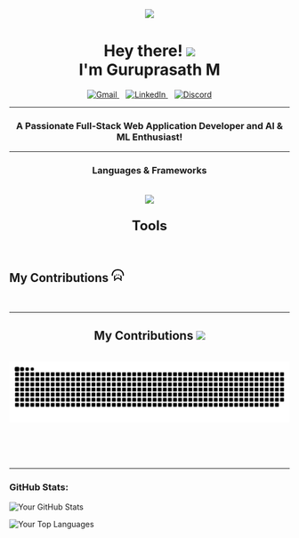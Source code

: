 <div id="header" align="center">
  <img src="https://media.tenor.com/cX92mi1p-NYAAAAM/coding-anime.gif" width="300"/>
</div>
<div align="center">
  <h1>
    Hey there! <img src="https://media.giphy.com/media/hvRJCLFzcasrR4ia7z/giphy.gif" width="30px"/><br>I'm Guruprasath M
  </h1>
  <a href="mailto:guruprasathmaheswaran.07@gmail.com">
  <img src="https://skillicons.dev/icons?i=gmail" alt="Gmail" />
</a>&nbsp;&nbsp;
<a href="https://www.linkedin.com/in/guruprasath-maheswaran-702634305/">
  <img src="https://skillicons.dev/icons?i=linkedin" alt="LinkedIn" />
</a>&nbsp;&nbsp;
<a href="https://discord.com/users/guru7186">
  <img src="https://skillicons.dev/icons?i=discord" alt="Discord" />
</a>

  <hr>
</div>

<h3 align="center">A Passionate Full-Stack Web Application Developer and AI & ML Enthusiast!</h3>
<hr>
<h3 align="center"><strong>Languages & Frameworks</strong></h3>
<br/>
<div align="center">
    <img src="https://skillicons.dev/icons?i=c,python,java,haskell,scala,go,html,css,javascript,bootstrap,react,tailwind,nodejs,express,nextjs,mysql,mongodb,sklearn,pytorch,&perline=8" />
</div>
<h3 align="center"><strong style="font-size: 24px;">Tools</strong></h3>
<br/>
<h2> My Contributions 
  <svg width="24" height="24" viewBox="0 0 24 24" fill="none" xmlns="http://www.w3.org/2000/svg">
    <path d="M2 12C2 6 6 2 12 2C18 2 22 6 22 12" stroke="black" stroke-width="2" stroke-linecap="round" stroke-linejoin="round"/>
    <path d="M6 21C7.07957 19.3773 9.42202 17.9775 11.4215 17.1557C11.913 17.0207 12.4281 17.0207 12.9196 17.1557C14.919 17.9775 17.2614 19.3773 18.341 21" stroke="black" stroke-width="2" stroke-linecap="round" stroke-linejoin="round"/>
    <path d="M6.75211 12.9255C6.30341 13.9617 6.01741 15.0931 6.01741 16.25C6.01741 17.4069 6.30341 18.5383 6.75211 19.5745" stroke="black" stroke-width="2" stroke-linecap="round" stroke-linejoin="round"/>
    <path d="M17.25 12.9255C17.6987 13.9617 17.9847 15.0931 17.9847 16.25C17.9847 17.4069 17.6987 18.5383 17.25 19.5745" stroke="black" stroke-width="2" stroke-linecap="round" stroke-linejoin="round"/>
    <path d="M10.0005 9L11.2505 11.75L9.00049 12.75L10.0005 9Z" fill="black"/>
    <path d="M14 9L12.75 11.75L15 12.75L14 9Z" fill="black"/>
  </svg>
</h2>



<br/>
<hr/>

<div align="center">
<h2> My Contributions <img src="https://media.tenor.com/gwNQfpidymUAAAAi/fm4-radiofm4.gif" width="40px"/></h2>


  </svg>
</h2>

  <br>
  <img alt="snake eating my contributions" src="https://raw.githubusercontent.com/salesp07/salesp07/output/github-contribution-grid-snake.svg" />
  
  <br/><br/><br/>
</div>

<hr/>

### GitHub Stats:

![Your GitHub Stats](https://github-readme-stats.vercel.app/api?username=kira-03&show_icons=true&theme=react)


![Your Top Languages](https://github-readme-stats.vercel.app/api/top-langs/?username=kira-03&layout=compact&theme=react)


